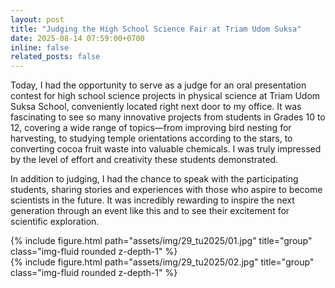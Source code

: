 ```yaml
---
layout: post
title: "Judging the High School Science Fair at Triam Udom Suksa"
date: 2025-08-14 07:59:00+0700
inline: false
related_posts: false
---
```

Today, I had the opportunity to serve as a judge for an oral presentation contest for high school science projects in physical science at Triam Udom Suksa School, conveniently located right next door to my office. It was fascinating to see so many innovative projects from students in Grades 10 to 12, covering a wide range of topics—from improving bird nesting for harvesting, to studying temple orientations according to the stars, to converting cocoa fruit waste into valuable chemicals. I was truly impressed by the level of effort and creativity these students demonstrated.

In addition to judging, I had the chance to speak with the participating students, sharing stories and experiences with those who aspire to become scientists in the future. It was incredibly rewarding to inspire the next generation through an event like this and to see their excitement for scientific exploration.

<div class="row">
    <div class="col-sm mt-3 mt-md-0">
        {% include figure.html path="assets/img/29_tu2025/01.jpg" title="group" class="img-fluid rounded z-depth-1" %}
    </div>
</div>

<div class="row">
    <div class="col-sm mt-3 mt-md-0">
        {% include figure.html path="assets/img/29_tu2025/02.jpg" title="group" class="img-fluid rounded z-depth-1" %}
    </div>
</div>
